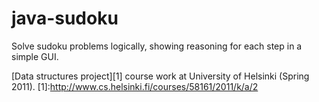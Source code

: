 java-sudoku
===========
Solve sudoku problems logically, showing reasoning for each step in a simple GUI.

[Data structures project][1] course work at University of Helsinki (Spring 2011).
[1]:http://www.cs.helsinki.fi/courses/58161/2011/k/a/2
